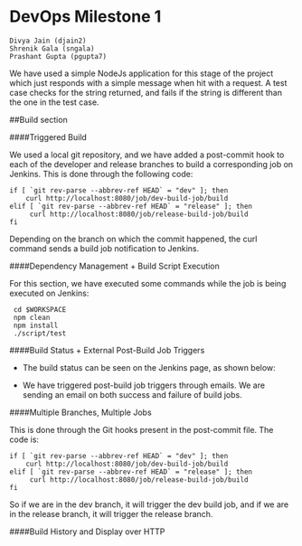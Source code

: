 # DevOps Milestone 1

    Divya Jain (djain2)
    Shrenik Gala (sngala)
    Prashant Gupta (pgupta7)

We have used a simple NodeJs application for this stage of the project which just responds with a simple message when hit with a request. A test case checks for the string returned, and fails if the string is different than the one in the test case.

##Build section

####Triggered Build

We used a local git repository, and we have added a post-commit hook to each of the developer and release branches to build a corresponding job on Jenkins. This is done through the following code:


    if [ `git rev-parse --abbrev-ref HEAD` = "dev" ]; then
        curl http://localhost:8080/job/dev-build-job/build
    elif [ `git rev-parse --abbrev-ref HEAD` = "release" ]; then
         curl http://localhost:8080/job/release-build-job/build
    fi

Depending on the branch on which the commit happened, the curl command sends a build job notification to Jenkins.

####Dependency Management + Build Script Execution

For this section, we have executed some commands while the job is being executed on Jenkins:

     cd $WORKSPACE
     npm clean
     npm install
     ./script/test

####Build Status + External Post-Build Job Triggers

- The build status can be seen on the Jenkins page, as shown below:

- We have triggered post-build job triggers through emails. We are sending an email on both success and failure of build jobs.

####Multiple Branches, Multiple Jobs

This is done through the Git hooks present in the post-commit file. The code is:

    if [ `git rev-parse --abbrev-ref HEAD` = "dev" ]; then
        curl http://localhost:8080/job/dev-build-job/build
    elif [ `git rev-parse --abbrev-ref HEAD` = "release" ]; then
         curl http://localhost:8080/job/release-build-job/build
    fi

So if we are in the dev branch, it will trigger the dev build job, and if we are in the release branch, it will trigger the release branch.

####Build History and Display over HTTP
    
